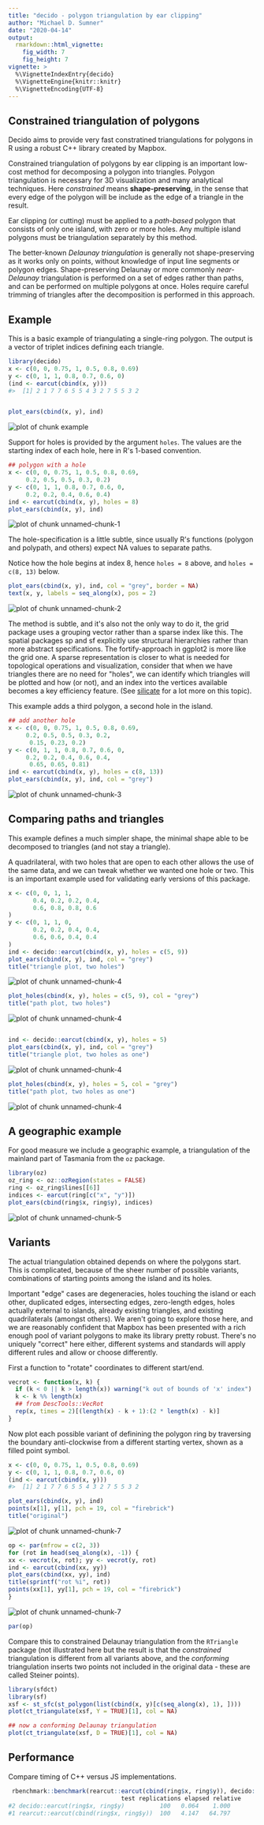 ```yaml
---
title: "decido - polygon triangulation by ear clipping"
author: "Michael D. Sumner"
date: "2020-04-14"
output:
  rmarkdown::html_vignette:
    fig_width: 7
    fig_height: 7
vignette: >
  %\VignetteIndexEntry{decido}
  %\VignetteEngine{knitr::knitr}
  %\VignetteEncoding{UTF-8}
---
```




## Constrained triangulation of polygons

Decido aims to provide very fast constratined triangulations for polygons in R using a robust C++ library created by Mapbox. 

Constrained triangulation of polygons by ear clipping is an important
low-cost method for decomposing a polygon into triangles. Polygon triangulation is necessary for 3D visualization and many analytical techniques. Here *constrained* means **shape-preserving**, in the sense that every edge of the polygon will be include as the edge of a triangle in the result. 

Ear clipping (or cutting) must be applied to a *path-based* polygon that consists of only one island, with zero or more holes. Any multiple island polygons must be triangulation separately by this method. 

The better-known *Delaunay triangulation* is generally not shape-preserving as it works only on points, without knowledge of input line segments or polygon edges. Shape-preserving Delaunay or more commonly *near-Delaunay* triangulation is performed on a set of edges rather than paths, and can be
performed on multiple polygons at once. Holes require careful trimming of triangles after the decomposition is performed in this approach. 


## Example

This is a basic example of triangulating a single-ring polygon. The
output is a vector of triplet indices defining each triangle. 



```r
library(decido)
x <- c(0, 0, 0.75, 1, 0.5, 0.8, 0.69)
y <- c(0, 1, 1, 0.8, 0.7, 0.6, 0)
(ind <- earcut(cbind(x, y)))
#>  [1] 2 1 7 7 6 5 5 4 3 2 7 5 5 3 2


plot_ears(cbind(x, y), ind)
```

![plot of chunk example](figure/example-1.png)

Support for holes is provided by the argument `holes`. The values are the starting index of each hole, here in R's 1-based convention. 


```r
## polygon with a hole
x <- c(0, 0, 0.75, 1, 0.5, 0.8, 0.69,
     0.2, 0.5, 0.5, 0.3, 0.2)
y <- c(0, 1, 1, 0.8, 0.7, 0.6, 0,
     0.2, 0.2, 0.4, 0.6, 0.4)
ind <- earcut(cbind(x, y), holes = 8)
plot_ears(cbind(x, y), ind)
```

![plot of chunk unnamed-chunk-1](figure/unnamed-chunk-1-1.png)


The hole-specification is a little subtle, since usually R's functions
(polygon and polypath, and others) expect NA values to separate paths. 


Notice how the hole begins at index 8, hence `holes = 8` above, and `holes = c(8, 13)` below. 


```r
plot_ears(cbind(x, y), ind, col = "grey", border = NA)
text(x, y, labels = seq_along(x), pos = 2)
```

![plot of chunk unnamed-chunk-2](figure/unnamed-chunk-2-1.png)

The method is subtle, and it's also not the only way to do it, the grid package uses a grouping vector rather than a sparse index like this. The spatial packages sp and sf explicitly use structural hierarchies rather than more abstract specifications. The fortify-approach in ggplot2 is more like the grid one. A sparse representation is closer to what is needed for topological operations and visualization, consider that when we have triangles there are no need for "holes", we can identify which triangles will be plotted and how (or not), and an index into the vertices available becomes a key efficiency feature. (See [silicate](https://github.com/hypertidy/silicate) for a lot more on this topic). 


This example adds a third polygon, a second hole in the island. 


```r
## add another hole
x <- c(0, 0, 0.75, 1, 0.5, 0.8, 0.69,
     0.2, 0.5, 0.5, 0.3, 0.2,
      0.15, 0.23, 0.2)
y <- c(0, 1, 1, 0.8, 0.7, 0.6, 0,
     0.2, 0.2, 0.4, 0.6, 0.4,
      0.65, 0.65, 0.81)
ind <- earcut(cbind(x, y), holes = c(8, 13))
plot_ears(cbind(x, y), ind, col = "grey")
```

![plot of chunk unnamed-chunk-3](figure/unnamed-chunk-3-1.png)


## Comparing paths and triangles

This example defines a much simpler shape, the minimal shape able to
be decomposed to triangles (and not stay a triangle). 

A quadrilateral, with two holes that are open to each other allows the use of the same data, and we can tweak whether we wanted one hole or two. This is an important example used for validating early versions of this package. 


```r
x <- c(0, 0, 1, 1,
       0.4, 0.2, 0.2, 0.4,
       0.6, 0.8, 0.8, 0.6
)
y <- c(0, 1, 1, 0,
       0.2, 0.2, 0.4, 0.4,
       0.6, 0.6, 0.4, 0.4
)
ind <- decido::earcut(cbind(x, y), holes = c(5, 9))
plot_ears(cbind(x, y), ind, col = "grey")
title("triangle plot, two holes")
```

![plot of chunk unnamed-chunk-4](figure/unnamed-chunk-4-1.png)

```r
plot_holes(cbind(x, y), holes = c(5, 9), col = "grey")
title("path plot, two holes")
```

![plot of chunk unnamed-chunk-4](figure/unnamed-chunk-4-2.png)

```r

ind <- decido::earcut(cbind(x, y), holes = 5)
plot_ears(cbind(x, y), ind, col = "grey")
title("triangle plot, two holes as one")
```

![plot of chunk unnamed-chunk-4](figure/unnamed-chunk-4-3.png)

```r
plot_holes(cbind(x, y), holes = 5, col = "grey")
title("path plot, two holes as one")
```

![plot of chunk unnamed-chunk-4](figure/unnamed-chunk-4-4.png)

## A geographic example

For good measure we include a geographic example, a triangulation
of the mainland part of Tasmania from the `oz` package. 



```r
library(oz)
oz_ring <- oz::ozRegion(states = FALSE)
ring <- oz_ring$lines[[6]]
indices <- earcut(ring[c("x", "y")])
plot_ears(cbind(ring$x, ring$y), indices)
```

![plot of chunk unnamed-chunk-5](figure/unnamed-chunk-5-1.png)


## Variants

The actual triangulation obtained depends on where the polygons start. This is complicated, because of the sheer number of possible variants, combinations of starting points among the island and its holes. 

Important "edge" cases are degeneracies, holes touching the island or each other, duplicated edges, intersecting edges, zero-length edges, holes actually external to islands, already existing triangles, and existing quadrilaterals (amongst others). We aren't going to explore those here, and we are reasonably confident that Mapbox has been presented with a rich enough pool of variant polygons to make its library pretty robust. There's no uniquely "correct" here either, different systems and standards will apply different rules and allow or choose differently. 


First a function to "rotate" coordinates to different start/end. 


```r
vecrot <- function(x, k) {
  if (k < 0 || k > length(x)) warning("k out of bounds of 'x' index")
  k <- k %% length(x)
  ## from DescTools::VecRot
  rep(x, times = 2)[(length(x) - k + 1):(2 * length(x) - k)]
}
```

Now plot each possible variant of definining the polygon ring by traversing the boundary anti-clockwise from 
a different starting vertex, shown as a filled point symbol. 


```r
x <- c(0, 0, 0.75, 1, 0.5, 0.8, 0.69)
y <- c(0, 1, 1, 0.8, 0.7, 0.6, 0)
(ind <- earcut(cbind(x, y)))
#>  [1] 2 1 7 7 6 5 5 4 3 2 7 5 5 3 2

plot_ears(cbind(x, y), ind)
points(x[1], y[1], pch = 19, col = "firebrick")
title("original")
```

![plot of chunk unnamed-chunk-7](figure/unnamed-chunk-7-1.png)

```r
op <- par(mfrow = c(2, 3))
for (rot in head(seq_along(x), -1)) {
xx <- vecrot(x, rot); yy <- vecrot(y, rot)
ind <- earcut(cbind(xx, yy))
plot_ears(cbind(xx, yy), ind)
title(sprintf("rot %i", rot))
points(xx[1], yy[1], pch = 19, col = "firebrick")
}
```

![plot of chunk unnamed-chunk-7](figure/unnamed-chunk-7-2.png)

```r
par(op)

```


Compare this to constrained Delaunay triangulation from the `RTriangle` package (not illustrated here 
but the result is that the *constrained* triangulation is different from all variants above, and the *conforming* triangulation inserts two points not included in the original data - these are called Steiner points). 

```R
library(sfdct)
library(sf)
xsf <- st_sfc(st_polygon(list(cbind(x, y)[c(seq_along(x), 1), ])))
plot(ct_triangulate(xsf, Y = TRUE)[1], col = NA)

## now a conforming Delaunay triangulation
plot(ct_triangulate(xsf, D = TRUE)[1], col = NA)

```

## Performance

Compare timing of C++ versus JS implementations. 


```R
 rbenchmark::benchmark(rearcut::earcut(cbind(ring$x, ring$y)), decido::earcut(ring$x, ring$y))
                                test replications elapsed relative
#2 decido::earcut(ring$x, ring$y)          100   0.064    1.000
#1 rearcut::earcut(cbind(ring$x, ring$y))  100   4.147   64.797
```

